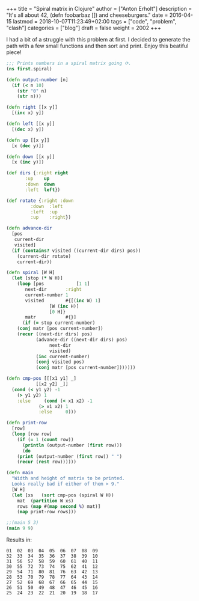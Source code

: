 +++
title = "Spiral matrix in Clojure"
author = ["Anton Erholt"]
description = "It's all about 42, (defn foobarbaz []) and cheeseburgers."
date = 2016-04-15
lastmod = 2018-10-07T11:23:49+02:00
tags = ["code", "problem", "clash"]
categories = ["blog"]
draft = false
weight = 2002
+++

I had a bit of a struggle with this problem at first. I decided to
generate the path with a few small functions and then sort and print.
Enjoy this beatiful piece!

```clojure
;;; Prints numbers in a spiral matrix going ⟳.
(ns first.spiral)

(defn output-number [n]
  (if (< n 10)
    (str "0" n)
    (str n)))

(defn right [[x y]]
  [(inc x) y])

(defn left [[x y]]
  [(dec x) y])

(defn up [[x y]]
  [x (dec y)])

(defn down [[x y]]
  [x (inc y)])

(def dirs {:right right
	   :up    up
	   :down  down
	   :left  left})

(def rotate {:right :down
	     :down  :left
	     :left  :up
	     :up    :right})

(defn advance-dir
  [pos
   current-dir
   visited]
  (if (contains? visited ((current-dir dirs) pos))
    (current-dir rotate)
    current-dir))

(defn spiral [W H]
  (let [stop (* W H)]
    (loop [pos            [1 1]
	   next-dir       :right
	   current-number 1
	   visited        #{[(inc W) 1]
			    [W (inc H)]
			    [0 H]}
	   matr           #{}]
      (if (= stop current-number)
	(conj matr [pos current-number])
	(recur ((next-dir dirs) pos)
	       (advance-dir ((next-dir dirs) pos)
			    next-dir
			    visited)
	       (inc current-number)
	       (conj visited pos)
	       (conj matr [pos current-number]))))))

(defn cmp-pos [[[x1 y1] _]
	       [[x2 y2] _]]
  (cond (< y1 y2) -1
	(> y1 y2) 1
	:else     (cond (< x1 x2) -1
			(> x1 x2) 1
			:else     0)))

(defn print-row
  [row]
  (loop [row row]
    (if (= 1 (count row))
      (println (output-number (first row)))
      (do
	(print (output-number (first row)) " ")
	(recur (rest row))))))

(defn main
  "Width and height of matrix to be printed.
  Looks really bad if either of them > 9."
  [W H]
  (let [xs   (sort cmp-pos (spiral W H))
	mat  (partition W xs)
	rows (map #(map second %) mat)]
    (map print-row rows)))

;;(main 5 3)
(main 9 9)
```

Results in:

```nil
01  02  03  04  05  06  07  08  09
32  33  34  35  36  37  38  39  10
31  56  57  58  59  60  61  40  11
30  55  72  73  74  75  62  41  12
29  54  71  80  81  76  63  42  13
28  53  70  79  78  77  64  43  14
27  52  69  68  67  66  65  44  15
26  51  50  49  48  47  46  45  16
25  24  23  22  21  20  19  18  17
```
